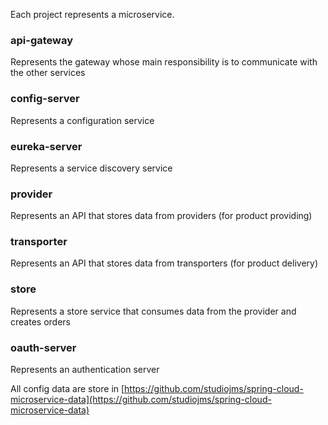 Each project represents a microservice.

### api-gateway

Represents the gateway whose main responsibility is to communicate with the other services

### config-server

Represents a configuration service

### eureka-server

Represents a service discovery service

### provider

Represents an API that stores data from providers (for product providing)

### transporter

Represents an API that stores data from transporters (for product delivery)

### store

Represents a store service that consumes data from the provider and creates orders

### oauth-server

Represents an authentication server


All config data are store in [https://github.com/studiojms/spring-cloud-microservice-data](https://github.com/studiojms/spring-cloud-microservice-data)
